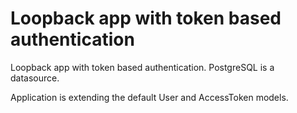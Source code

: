 # Loopback app with token based authentication

Loopback app with token based authentication. PostgreSQL is a datasource.

Application is extending the default User and AccessToken models. 
